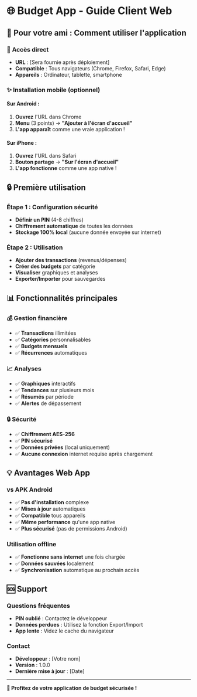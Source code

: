 # 🌐 Budget App - Guide Client Web

## 🎯 Pour votre ami : Comment utiliser l'application

### 📱 **Accès direct**
- **URL** : [Sera fournie après déploiement]
- **Compatible** : Tous navigateurs (Chrome, Firefox, Safari, Edge)
- **Appareils** : Ordinateur, tablette, smartphone

### ✨ **Installation mobile (optionnel)**

#### Sur Android :
1. **Ouvrez** l'URL dans Chrome
2. **Menu** (3 points) → **"Ajouter à l'écran d'accueil"**
3. **L'app apparaît** comme une vraie application !

#### Sur iPhone :
1. **Ouvrez** l'URL dans Safari
2. **Bouton partage** → **"Sur l'écran d'accueil"**
3. **L'app fonctionne** comme une app native !

## 🔒 **Première utilisation**

### Étape 1 : Configuration sécurité
- **Définir un PIN** (4-8 chiffres)
- **Chiffrement automatique** de toutes les données
- **Stockage 100% local** (aucune donnée envoyée sur internet)

### Étape 2 : Utilisation
- **Ajouter des transactions** (revenus/dépenses)
- **Créer des budgets** par catégorie
- **Visualiser** graphiques et analyses
- **Exporter/Importer** pour sauvegardes

## 📊 **Fonctionnalités principales**

### 💰 Gestion financière
- ✅ **Transactions** illimitées
- ✅ **Catégories** personnalisables
- ✅ **Budgets mensuels**
- ✅ **Récurrences** automatiques

### 📈 Analyses
- ✅ **Graphiques** interactifs
- ✅ **Tendances** sur plusieurs mois
- ✅ **Résumés** par période
- ✅ **Alertes** de dépassement

### 🔒 Sécurité
- ✅ **Chiffrement AES-256**
- ✅ **PIN sécurisé**
- ✅ **Données privées** (local uniquement)
- ✅ **Aucune connexion** internet requise après chargement

## 💡 **Avantages Web App**

### vs APK Android
- ✅ **Pas d'installation** complexe
- ✅ **Mises à jour** automatiques
- ✅ **Compatible** tous appareils
- ✅ **Même performance** qu'une app native
- ✅ **Plus sécurisé** (pas de permissions Android)

### Utilisation offline
- ✅ **Fonctionne sans internet** une fois chargée
- ✅ **Données sauvées** localement
- ✅ **Synchronisation** automatique au prochain accès

## 🆘 **Support**

### Questions fréquentes
- **PIN oublié** : Contactez le développeur
- **Données perdues** : Utilisez la fonction Export/Import
- **App lente** : Videz le cache du navigateur

### Contact
- **Développeur** : [Votre nom]
- **Version** : 1.0.0
- **Dernière mise à jour** : [Date]

---

**🎉 Profitez de votre application de budget sécurisée !**

